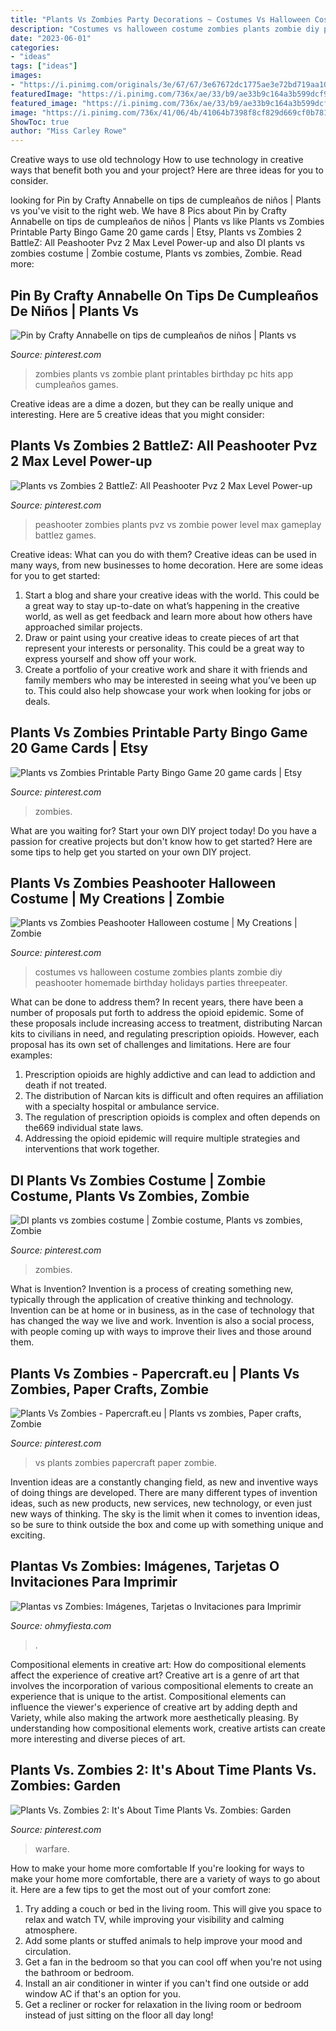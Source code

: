 ```yaml
---
title: "Plants Vs Zombies Party Decorations ~ Costumes Vs Halloween Costume Zombies Plants Zombie Diy Peashooter Homemade Birthday Holidays Parties Threepeater"
description: "Costumes vs halloween costume zombies plants zombie diy peashooter homemade birthday holidays parties threepeater"
date: "2023-06-01"
categories:
- "ideas"
tags: ["ideas"]
images:
- "https://i.pinimg.com/originals/3e/67/67/3e67672dc1775ae3e72bd719aa103a8e.jpg"
featuredImage: "https://i.pinimg.com/736x/ae/33/b9/ae33b9c164a3b599dcf9dc35e369cdfc--plants-vs-zombies-halloween-costumes.jpg?b=t"
featured_image: "https://i.pinimg.com/736x/ae/33/b9/ae33b9c164a3b599dcf9dc35e369cdfc--plants-vs-zombies-halloween-costumes.jpg?b=t"
image: "https://i.pinimg.com/736x/41/06/4b/41064b7398f8cf829d669cf0b7817e42.jpg"
ShowToc: true
author: "Miss Carley Rowe"
---
```



Creative ways to use old technology
How to use technology in creative ways that benefit both you and your project? Here are three ideas for you to consider.

	

		
looking for Pin by Crafty Annabelle on tips de cumpleaños de niños | Plants vs you've visit to the right web. We have 8 Pics about Pin by Crafty Annabelle on tips de cumpleaños de niños | Plants vs like Plants vs Zombies Printable Party Bingo Game 20 game cards | Etsy, Plants vs Zombies 2 BattleZ: All Peashooter Pvz 2 Max Level Power-up and also DI plants vs zombies costume | Zombie costume, Plants vs zombies, Zombie. Read more:
		
    
## Pin By Crafty Annabelle On Tips De Cumpleaños De Niños | Plants Vs

<img loading=lazy src="https://i.pinimg.com/originals/49/c5/45/49c5459fad214dfbb2fc687b4225c216.png" onerror="this.onerror=null;this.src='https://tse4.mm.bing.net/th?id=OIP.zCHHwX8nzBCUD2OVGpCsogAAAA&amp;pid=15.1';" alt="Pin by Crafty Annabelle on tips de cumpleaños de niños | Plants vs">

_Source: pinterest.com_

>zombies plants vs zombie plant printables birthday pc hits app cumpleaños games. 

	

Creative ideas are a dime a dozen, but they can be really unique and interesting. Here are 5 creative ideas that you might consider: 

    
## Plants Vs Zombies 2 BattleZ: All Peashooter Pvz 2 Max Level Power-up

<img loading=lazy src="https://i.pinimg.com/736x/b8/ab/05/b8ab05f019fede68572f094430c9cf1a.jpg" onerror="this.onerror=null;this.src='https://tse4.mm.bing.net/th?id=OIP.Fs60JuuL4tzvhDh4tEJ1tAHaEK&amp;pid=15.1';" alt="Plants vs Zombies 2 BattleZ: All Peashooter Pvz 2 Max Level Power-up">

_Source: pinterest.com_

>peashooter zombies plants pvz vs zombie power level max gameplay battlez games. 

	

Creative ideas: What can you do with them?
Creative ideas can be used in many ways, from new businesses to home decoration. Here are some ideas for you to get started: 
1. Start a blog and share your creative ideas with the world. This could be a great way to stay up-to-date on what’s happening in the creative world, as well as get feedback and learn more about how others have approached similar projects. 
2. Draw or paint using your creative ideas to create pieces of art that represent your interests or personality. This could be a great way to express yourself and show off your work. 
3. Create a portfolio of your creative work and share it with friends and family members who may be interested in seeing what you’ve been up to. This could also help showcase your work when looking for jobs or deals. 

    
## Plants Vs Zombies Printable Party Bingo Game 20 Game Cards | Etsy

<img loading=lazy src="https://i.pinimg.com/originals/ae/d6/2e/aed62e20b777ca3db726d92800a1af7b.jpg" onerror="this.onerror=null;this.src='https://tse4.mm.bing.net/th?id=OIP.Etxzab1SpsA6kGwlj0zHngHaKX&amp;pid=15.1';" alt="Plants vs Zombies Printable Party Bingo Game 20 game cards | Etsy">

_Source: pinterest.com_

>zombies. 

	

What are you waiting for? Start your own DIY project today!
Do you have a passion for creative projects but don't know how to get started? Here are some tips to help get you started on your own DIY project.

    
## Plants Vs Zombies Peashooter Halloween Costume | My Creations | Zombie

<img loading=lazy src="https://i.pinimg.com/736x/ae/33/b9/ae33b9c164a3b599dcf9dc35e369cdfc--plants-vs-zombies-halloween-costumes.jpg?b=t" onerror="this.onerror=null;this.src='https://tse1.mm.bing.net/th?id=OIP.4EFzO-0sLlkk40WkEjCbPgHaNK&amp;pid=15.1';" alt="Plants vs Zombies Peashooter Halloween costume | My Creations | Zombie">

_Source: pinterest.com_

>costumes vs halloween costume zombies plants zombie diy peashooter homemade birthday holidays parties threepeater. 

	

What can be done to address them?
In recent years, there have been a number of proposals put forth to address the opioid epidemic. Some of these proposals include increasing access to treatment, distributing Narcan kits to civilians in need, and regulating prescription opioids. However, each proposal has its own set of challenges and limitations. Here are four examples:
1) Prescription opioids are highly addictive and can lead to addiction and death if not treated. 
2) The distribution of Narcan kits is difficult and often requires an affiliation with a specialty hospital or ambulance service. 
3) The regulation of prescription opioids is complex and often depends on the669 individual state laws. 
4) Addressing the opioid epidemic will require multiple strategies and interventions that work together.

    
## DI Plants Vs Zombies Costume | Zombie Costume, Plants Vs Zombies, Zombie

<img loading=lazy src="https://i.pinimg.com/originals/3e/67/67/3e67672dc1775ae3e72bd719aa103a8e.jpg" onerror="this.onerror=null;this.src='https://tse1.mm.bing.net/th?id=OIP.RMM25i4wyi_HMT7oQUPPWQHaJ4&amp;pid=15.1';" alt="DI plants vs zombies costume | Zombie costume, Plants vs zombies, Zombie">

_Source: pinterest.com_

>zombies. 

	

What is Invention?
Invention is a process of creating something new, typically through the application of creative thinking and technology. Invention can be at home or in business, as in the case of technology that has changed the way we live and work. Invention is also a social process, with people coming up with ways to improve their lives and those around them.

    
## Plants Vs Zombies - Papercraft.eu | Plants Vs Zombies, Paper Crafts, Zombie

<img loading=lazy src="https://i.pinimg.com/736x/a8/f3/31/a8f3319227dd70a5e510d120cf8cf6fe--plants-vs-zombies-papercraft.jpg" onerror="this.onerror=null;this.src='https://tse1.mm.bing.net/th?id=OIP.SkjZbASGPfMueWE_3MLNJAHaFj&amp;pid=15.1';" alt="Plants Vs Zombies - Papercraft.eu | Plants vs zombies, Paper crafts, Zombie">

_Source: pinterest.com_

>vs plants zombies papercraft paper zombie. 

	

Invention ideas are a constantly changing field, as new and inventive ways of doing things are developed. There are many different types of invention ideas, such as new products, new services, new technology, or even just new ways of thinking. The sky is the limit when it comes to invention ideas, so be sure to think outside the box and come up with something unique and exciting.

    
## Plantas Vs Zombies: Imágenes, Tarjetas O Invitaciones Para Imprimir

<img loading=lazy src="https://2.bp.blogspot.com/-FYOzTCW1qZY/VP3fwtiQJkI/AAAAAAAEOnE/GY0ULhsf0Es/s1600/plants-vs-zombies-free-printable-party-kit-012.jpg" onerror="this.onerror=null;this.src='https://tse1.mm.bing.net/th?id=OIP.mMKOm3pagdcAUX1NbHdnoQAAAA&amp;pid=15.1';" alt="Plantas vs Zombies: Imágenes, Tarjetas o Invitaciones para Imprimir">

_Source: ohmyfiesta.com_

>. 

	

Compositional elements in creative art: How do compositional elements affect the experience of creative art?
Creative art is a genre of art that involves the incorporation of various compositional elements to create an experience that is unique to the artist. Compositional elements can influence the viewer's experience of creative art by adding depth and Variety, while also making the artwork more aesthetically pleasing. By understanding how compositional elements work, creative artists can create more interesting and diverse pieces of art.

    
## Plants Vs. Zombies 2: It&#039;s About Time Plants Vs. Zombies: Garden

<img loading=lazy src="https://i.pinimg.com/736x/41/06/4b/41064b7398f8cf829d669cf0b7817e42.jpg" onerror="this.onerror=null;this.src='https://tse1.mm.bing.net/th?id=OIP.XvCPV1QAXXSjwcnDZWKOuQHaEU&amp;pid=15.1';" alt="Plants Vs. Zombies 2: It&#039;s About Time Plants Vs. Zombies: Garden">

_Source: pinterest.com_

>warfare. 

	

How to make your home more comfortable
If you're looking for ways to make your home more comfortable, there are a variety of ways to go about it. Here are a few tips to get the most out of your comfort zone: 
1. Try adding a couch or bed in the living room. This will give you space to relax and watch TV, while improving your visibility and calming atmosphere. 
2. Add some plants or stuffed animals to help improve your mood and circulation. 
3. Get a fan in the bedroom so that you can cool off when you're not using the bathroom or bedroom. 
4. Install an air conditioner in winter if you can't find one outside or add window AC if that's an option for you. 
5. Get a recliner or rocker for relaxation in the living room or bedroom instead of just sitting on the floor all day long!


